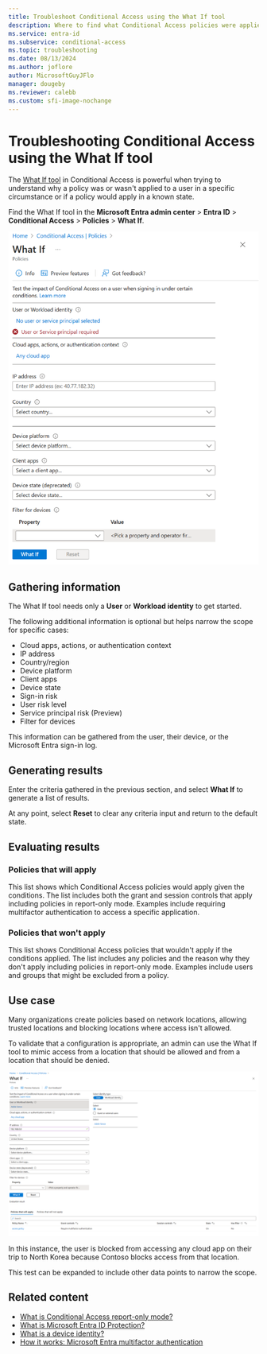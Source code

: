 ```yaml
---
title: Troubleshoot Conditional Access using the What If tool
description: Where to find what Conditional Access policies were applied and why
ms.service: entra-id
ms.subservice: conditional-access
ms.topic: troubleshooting
ms.date: 08/13/2024
ms.author: joflore
author: MicrosoftGuyJFlo
manager: dougeby
ms.reviewer: calebb
ms.custom: sfi-image-nochange
---
```

# Troubleshooting Conditional Access using the What If tool

The [What If tool](what-if-tool.md) in Conditional Access is powerful when trying to understand why a policy was or wasn't applied to a user in a specific circumstance or if a policy would apply in a known state.

Find the What If tool in the **Microsoft Entra admin center** > **Entra ID** > **Conditional Access** > **Policies** > **What If**.

![Screenshot of the Conditional Access What If tool at its default state.](./media/troubleshoot-conditional-access-what-if/conditional-access-what-if-tool.png)

## Gathering information

The What If tool needs only a **User** or **Workload identity** to get started.

The following additional information is optional but helps narrow the scope for specific cases:

* Cloud apps, actions, or authentication context
* IP address
* Country/region
* Device platform
* Client apps
* Device state
* Sign-in risk
* User risk level
* Service principal risk (Preview)
* Filter for devices

This information can be gathered from the user, their device, or the Microsoft Entra sign-in log.

## Generating results

Enter the criteria gathered in the previous section, and select **What If** to generate a list of results.

At any point, select **Reset** to clear any criteria input and return to the default state.

## Evaluating results

### Policies that will apply

This list shows which Conditional Access policies would apply given the conditions. The list includes both the grant and session controls that apply including policies in report-only mode. Examples include requiring multifactor authentication to access a specific application.

### Policies that won't apply

This list shows Conditional Access policies that wouldn't apply if the conditions applied. The list includes any policies and the reason why they don't apply including policies in report-only mode. Examples include users and groups that might be excluded from a policy.

## Use case

Many organizations create policies based on network locations, allowing trusted locations and blocking locations where access isn't allowed.

To validate that a configuration is appropriate, an admin can use the What If tool to mimic access from a location that should be allowed and from a location that should be denied.

[![Screenshot of the What If tool showing results with Block access.](./media/troubleshoot-conditional-access-what-if/conditional-access-what-if-results.png)](./media/troubleshoot-conditional-access-what-if/conditional-access-what-if-results.png#lightbox)

In this instance, the user is blocked from accessing any cloud app on their trip to North Korea because Contoso blocks access from that location.

This test can be expanded to include other data points to narrow the scope.

## Related content

* [What is Conditional Access report-only mode?](concept-conditional-access-report-only.md)
* [What is Microsoft Entra ID Protection?](~/id-protection/overview-identity-protection.md)
* [What is a device identity?](~/identity/devices/overview.md)
* [How it works: Microsoft Entra multifactor authentication](~/identity/authentication/concept-mfa-howitworks.md)
